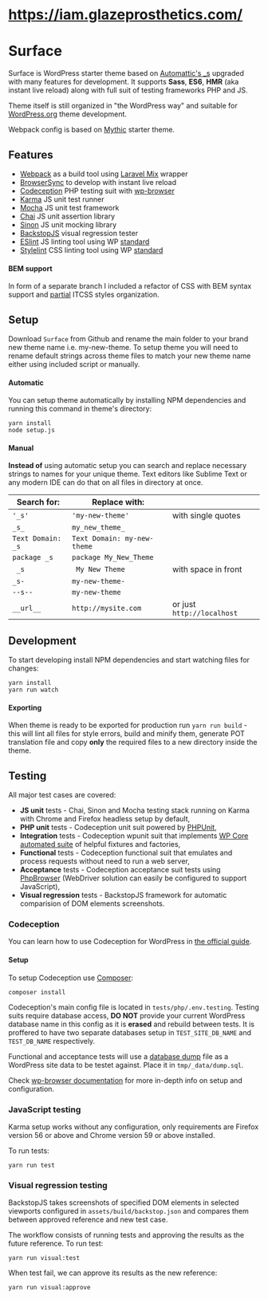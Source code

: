 # https://iam.glazeprosthetics.com/

# Surface
Surface is WordPress starter theme based on [Automattic's _s](https://github.com/Automattic/_s) upgraded with many features for development. It supports **Sass**, **ES6**, **HMR** (aka instant live reload) along with full suit of testing frameworks PHP and JS.

Theme itself is still organized in "the WordPress way" and suitable for [WordPress.org](http://wordpress.org/) theme development.

Webpack config is based on [Mythic](https://github.com/justintadlock/mythic) starter theme.

## Features
* [Webpack](https://webpack.js.org/) as a build tool using [Laravel Mix](https://laravel-mix.com/) wrapper
* [BrowserSync](https://browsersync.io/) to develop with instant live reload
* [Codeception](http://codeception.com/) PHP testing suit with [wp-browser](https://wpbrowser.wptestkit.dev/)
* [Karma](https://karma-runner.github.io/) JS unit test runner
* [Mocha](https://mochajs.org/) JS unit test framework
* [Chai](http://chaijs.com/) JS unit assertion library
* [Sinon](http://sinonjs.org/) JS unit mocking library
* [BackstopJS](https://garris.github.io/BackstopJS/) visual regression tester
* [ESlint](https://eslint.org/) JS linting tool using WP [standard](https://www.npmjs.com/package/@wordpress/eslint-plugin)
* [Stylelint](https://stylelint.io/) CSS linting tool using WP [standard](https://github.com/WordPress-Coding-Standards/stylelint-config-wordpress)

#### BEM support

In form of a separate branch I included a refactor of CSS with BEM syntax support and [partial](https://csswizardry.com/2015/08/bemit-taking-the-bem-naming-convention-a-step-further/) ITCSS styles organization.

## Setup
Download `Surface` from Github and rename the main folder to your brand new theme name i.e. my-new-theme.
To setup theme you will need to rename default strings across theme files to match your new theme name either using included script or manually.

#### Automatic

You can setup theme automatically by installing NPM dependencies and running this command in theme's directory:

```
yarn install
node setup.js
```

#### Manual

**Instead of** using automatic setup you can search and replace necessary strings to names for your unique theme. Text editors like Sublime Text or any modern IDE can do that on all files in directory at once.

| Search for: | Replace with: |  |
|---|---|---|
| `'_s'` | `'my-new-theme'` | with single quotes |
| `_s_` | `my_new_theme_` | |
| `Text Domain: _s` | `Text Domain: my-new-theme` | |
| `package _s` | `package My_New_Theme` |  |
| <code>&nbsp;_s</code> | <code>&nbsp;My New Theme</code> | with space in front |
| `_s-` | `my-new-theme-` | |
| `--s--` | `my-new-theme` | |
| `__url__` | `http://mysite.com` | or just `http://localhost` |

## Development

To start developing install NPM dependencies and start watching files for changes:

```
yarn install
yarn run watch
```

#### Exporting
When theme is ready to be exported for production run `yarn run build` - this will lint all files for style errors, build and minify them, generate POT translation file and copy **only** the required files to a new directory inside the theme.


## Testing

All major test cases are covered:

* **JS unit** tests - Chai, Sinon and Mocha testing stack running on Karma with Chrome and Firefox headless setup by default,
* **PHP unit** tests - Codeception unit suit powered by [PHPUnit](https://phpunit.de/),
* **Integration** tests - Codeception wpunit suit that implements [WP Core automated suite](https://make.wordpress.org/core/handbook/testing/automated-testing/phpunit/) of helpful fixtures and factories,
* **Functional** tests - Codeception functional suit that emulates and process requests without need to run a web server,
* **Acceptance** tests - Codeception acceptance suit tests using [PhpBrowser](https://codeception.com/docs/modules/PhpBrowser) (WebDriver solution can easily be configured to support JavaScript),
* **Visual regression** tests - BackstopJS framework for automatic comparision of DOM elements screenshots.

### Codeception

You can learn how to use Codeception for WordPress in [the official guide](https://codeception.com/for/wordpress).

#### Setup

To setup Codeception use [Composer](https://getcomposer.org/):

```
composer install
```

Codeception's main config file is located in `tests/php/.env.testing`. Testing suits require database access, **DO NOT** provide your current WordPress database name in this config as it is **erased** and rebuild between tests. It is proffered to have two separate databases setup in `TEST_SITE_DB_NAME` and `TEST_DB_NAME` respectively.

Functional and acceptance tests will use a [database dump](https://codeception.com/docs/modules/Db#sql-data-dump) file as a WordPress site data to be testet against. Place it in `tmp/_data/dump.sql`.

Check [wp-browser documentation](https://wpbrowser.wptestkit.dev/) for more in-depth info on setup and configuration.

### JavaScript testing

Karma setup works without any configuration, only requirements are Firefox version 56 or above and Chrome version 59 or above installed.

To run tests:

```
yarn run test
```

### Visual regression testing

BackstopJS takes screenshots of specified DOM elements in selected viewports configured in `assets/build/backstop.json` and compares them between approved reference and new test case.

The workflow consists of running tests and approving the results as the future reference. To run test:

```
yarn run visual:test
```

When test fail, we can approve its results as the new reference:

```
yarn run visual:approve
```
